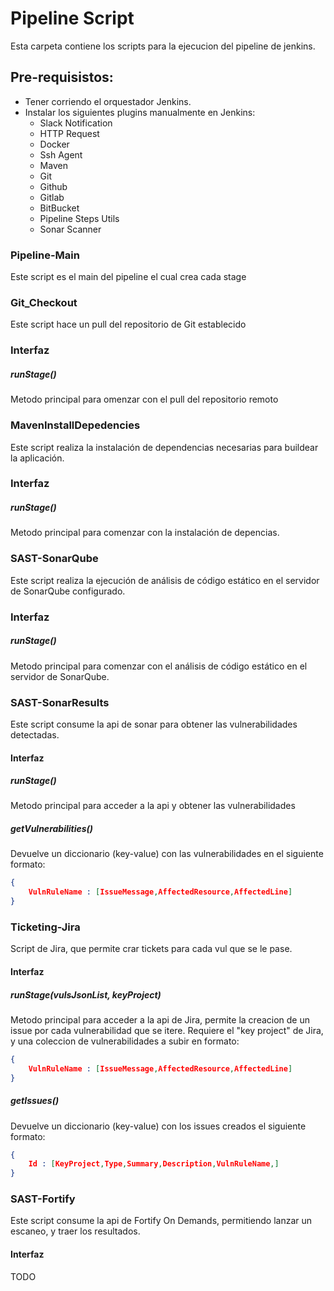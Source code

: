 # Pipeline Script
Esta carpeta contiene los scripts para la ejecucion del pipeline de jenkins.

## Pre-requisistos:
- Tener corriendo el orquestador Jenkins.
- Instalar los siguientes plugins manualmente en Jenkins:
	- Slack Notification
	- HTTP Request
	- Docker
	- Ssh Agent
	- Maven
	- Git
	- Github
	- Gitlab
	- BitBucket
	- Pipeline Steps Utils
	- Sonar Scanner


### Pipeline-Main
Este script es el main del pipeline el cual crea cada stage


### Git_Checkout
Este script hace un pull del repositorio de Git establecido

### Interfaz
##### runStage()
Metodo principal para omenzar con el pull del repositorio remoto


### MavenInstallDepedencies
Este script realiza la instalación de dependencias necesarias para buildear la aplicación.

### Interfaz
##### runStage()
Metodo principal para comenzar con la instalación de depencias.


### SAST-SonarQube
Este script realiza la ejecución de análisis de código estático en el servidor de SonarQube configurado.

### Interfaz
##### runStage()
Metodo principal para comenzar con el análisis de código estático en el servidor de SonarQube.


### SAST-SonarResults
Este script consume la api de sonar para obtener las vulnerabilidades detectadas.

#### Interfaz
##### runStage()
Metodo principal para acceder a la api y obtener las vulnerabilidades

##### getVulnerabilities()
Devuelve un diccionario (key-value) con las vulnerabilidades en el siguiente formato:
```JSON
{
	VulnRuleName : [IssueMessage,AffectedResource,AffectedLine]
}
```


### Ticketing-Jira
Script de Jira, que permite crar tickets para cada vul que se le pase.

#### Interfaz
##### runStage(vulsJsonList, keyProject)
Metodo principal para acceder a la api de Jira, permite la creacion de un issue por cada vulnerabilidad que se itere. Requiere el "key project" de Jira, y una coleccion de vulnerabilidades a subir en formato:
```JSON
{
	VulnRuleName : [IssueMessage,AffectedResource,AffectedLine]
}
```
##### getIssues()
Devuelve un diccionario (key-value) con los issues creados el siguiente formato:
```JSON
{
	Id : [KeyProject,Type,Summary,Description,VulnRuleName,]
}
```


### SAST-Fortify
Este script consume la api de Fortify On Demands, permitiendo lanzar un escaneo, y traer los resultados.

#### Interfaz
TODO